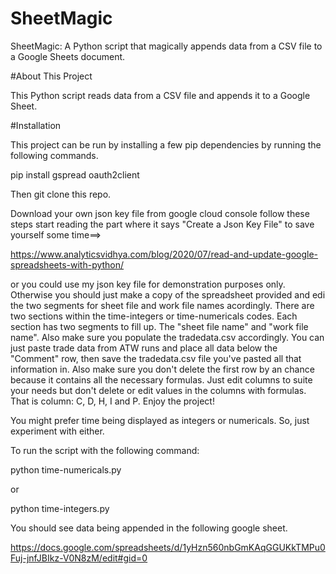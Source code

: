 # SheetMagic
SheetMagic: A Python script that magically appends data from a CSV file to a Google Sheets document.


#About This Project

This Python script reads data from a CSV file and appends it to a Google Sheet.


#Installation

This project can be run by installing a few pip dependencies by running the following commands.

pip install gspread oauth2client

Then git clone this repo.

Download your own json key file from google cloud console follow these steps start reading the part where it says "Create a Json Key File" to save yourself some time==> 

https://www.analyticsvidhya.com/blog/2020/07/read-and-update-google-spreadsheets-with-python/

or you could use my json key file for demonstration purposes only. Otherwise you should just make a copy of the spreadsheet provided and edi the two segments for sheet file and work file names acordingly. There are two sections within the time-integers or time-numericals codes. Each section has two segments to fill up. The "sheet file name" and "work file name". Also make sure you populate the tradedata.csv accordingly. You can just paste trade data from ATW runs and place all data below the "Comment" row, then save the tradedata.csv file you've pasted all that information in. Also make sure you don't delete the first row by an chance because it contains all the necessary formulas. Just edit columns to suite your needs but don't delete or edit values in the columns with formulas. That is column: C, D, H, I and P. Enjoy the project!

You might prefer time being displayed as integers or numericals. So, just experiment with either.

To run the script with the following command:

python time-numericals.py

or

python time-integers.py

You should see data being appended in the following google sheet.

https://docs.google.com/spreadsheets/d/1yHzn560nbGmKAqGGUKkTMPu0Fuj-jnfJBIkz-V0N8zM/edit#gid=0
